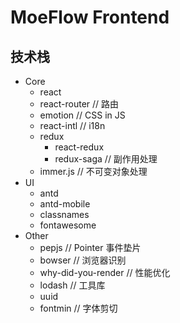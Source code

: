# MoeFlow Frontend

## 技术栈

- Core
  - react
  - react-router // 路由
  - emotion // CSS in JS
  - react-intl // i18n
  - redux
    - react-redux
    - redux-saga // 副作用处理
  - immer.js // 不可变对象处理
- UI
  - antd
  - antd-mobile
  - classnames
  - fontawesome
- Other
  - pepjs // Pointer 事件垫片
  - bowser // 浏览器识别
  - why-did-you-render // 性能优化
  - lodash // 工具库
  - uuid
  - fontmin // 字体剪切
